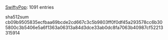 [SwiftyPop](https://github.com/SwiftyPop): 1091 entries

sha512sum cb09b9505835ecfbaa69bcde2cd667c3c5b9803ff0f0df45a293578cc6b305800c3b5406e5a6f1363a06313a84d3dce33ab0dc8fa7063b40987cf52213315914

